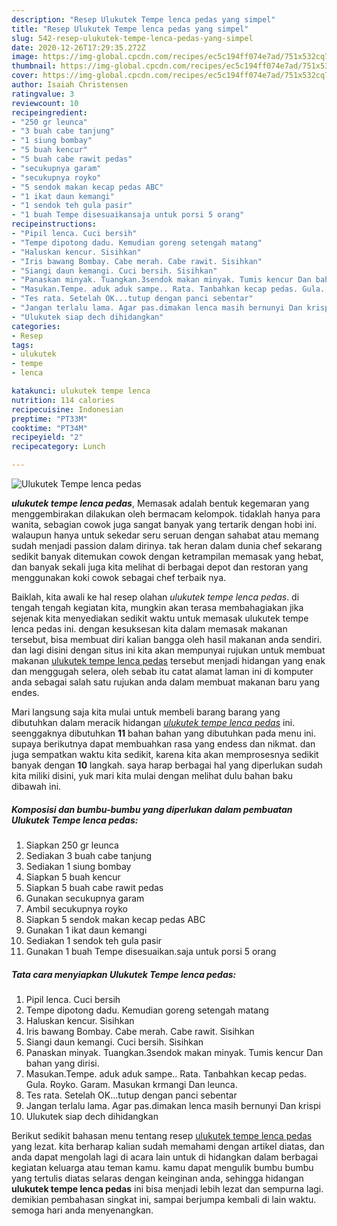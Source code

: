 ```yaml
---
description: "Resep Ulukutek Tempe lenca pedas yang simpel"
title: "Resep Ulukutek Tempe lenca pedas yang simpel"
slug: 542-resep-ulukutek-tempe-lenca-pedas-yang-simpel
date: 2020-12-26T17:29:35.272Z
image: https://img-global.cpcdn.com/recipes/ec5c194ff074e7ad/751x532cq70/ulukutek-tempe-lenca-pedas-foto-resep-utama.jpg
thumbnail: https://img-global.cpcdn.com/recipes/ec5c194ff074e7ad/751x532cq70/ulukutek-tempe-lenca-pedas-foto-resep-utama.jpg
cover: https://img-global.cpcdn.com/recipes/ec5c194ff074e7ad/751x532cq70/ulukutek-tempe-lenca-pedas-foto-resep-utama.jpg
author: Isaiah Christensen
ratingvalue: 3
reviewcount: 10
recipeingredient:
- "250 gr leunca"
- "3 buah cabe tanjung"
- "1 siung bombay"
- "5 buah kencur"
- "5 buah cabe rawit pedas"
- "secukupnya garam"
- "secukupnya royko"
- "5 sendok makan kecap pedas ABC"
- "1 ikat daun kemangi"
- "1 sendok teh gula pasir"
- "1 buah Tempe disesuaikansaja untuk porsi 5 orang"
recipeinstructions:
- "Pipil lenca. Cuci bersih"
- "Tempe dipotong dadu. Kemudian goreng setengah matang"
- "Haluskan kencur. Sisihkan"
- "Iris bawang Bombay. Cabe merah. Cabe rawit. Sisihkan"
- "Siangi daun kemangi. Cuci bersih. Sisihkan"
- "Panaskan minyak. Tuangkan.3sendok makan minyak. Tumis kencur Dan bahan yang dirisi."
- "Masukan.Tempe. aduk aduk sampe.. Rata. Tanbahkan kecap pedas. Gula. Royko. Garam. Masukan krmangi Dan leunca."
- "Tes rata. Setelah OK...tutup dengan panci sebentar"
- "Jangan terlalu lama. Agar pas.dimakan lenca masih bernunyi Dan krispi"
- "Ulukutek siap dech dihidangkan"
categories:
- Resep
tags:
- ulukutek
- tempe
- lenca

katakunci: ulukutek tempe lenca 
nutrition: 114 calories
recipecuisine: Indonesian
preptime: "PT33M"
cooktime: "PT34M"
recipeyield: "2"
recipecategory: Lunch

---
```



![Ulukutek Tempe lenca pedas](https://img-global.cpcdn.com/recipes/ec5c194ff074e7ad/751x532cq70/ulukutek-tempe-lenca-pedas-foto-resep-utama.jpg)

<b><i>ulukutek tempe lenca pedas</i></b>, Memasak adalah bentuk kegemaran yang menggembirakan dilakukan oleh bermacam kelompok. tidaklah hanya para wanita, sebagian cowok juga sangat banyak yang tertarik dengan hobi ini. walaupun hanya untuk sekedar seru seruan dengan sahabat atau memang sudah menjadi passion dalam dirinya. tak heran dalam dunia chef sekarang sedikit banyak ditemukan cowok dengan ketrampilan memasak yang hebat, dan banyak sekali juga kita melihat di berbagai depot dan restoran yang menggunakan koki cowok sebagai chef terbaik nya.



Baiklah, kita awali ke hal resep olahan <i>ulukutek tempe lenca pedas</i>. di tengah tengah kegiatan kita, mungkin akan terasa membahagiakan jika sejenak kita menyediakan sedikit waktu untuk memasak ulukutek tempe lenca pedas ini. dengan kesuksesan kita dalam memasak makanan tersebut, bisa membuat diri kalian bangga oleh hasil makanan anda sendiri. dan lagi disini dengan situs ini kita akan mempunyai rujukan untuk membuat makanan <u>ulukutek tempe lenca pedas</u> tersebut menjadi hidangan yang enak dan menggugah selera, oleh sebab itu catat alamat laman ini di komputer anda sebagai salah satu rujukan anda dalam membuat makanan baru yang endes.


Mari langsung saja kita mulai untuk membeli barang barang yang dibutuhkan dalam meracik hidangan <u><i>ulukutek tempe lenca pedas</i></u> ini. seenggaknya dibutuhkan <b>11</b> bahan bahan yang dibutuhkan pada menu ini. supaya berikutnya dapat membuahkan rasa yang endess dan nikmat. dan juga sempatkan waktu kita sedikit, karena kita akan memprosesnya sedikit banyak dengan <b>10</b> langkah. saya harap berbagai hal yang diperlukan sudah kita miliki disini, yuk mari kita mulai dengan melihat dulu bahan baku dibawah ini.

<!--inarticleads1-->

##### Komposisi dan bumbu-bumbu yang diperlukan dalam pembuatan Ulukutek Tempe lenca pedas:

1. Siapkan 250 gr leunca
1. Sediakan 3 buah cabe tanjung
1. Sediakan 1 siung bombay
1. Siapkan 5 buah kencur
1. Siapkan 5 buah cabe rawit pedas
1. Gunakan secukupnya garam
1. Ambil secukupnya royko
1. Siapkan 5 sendok makan kecap pedas ABC
1. Gunakan 1 ikat daun kemangi
1. Sediakan 1 sendok teh gula pasir
1. Gunakan 1 buah Tempe disesuaikan.saja untuk porsi 5 orang




<!--inarticleads2-->

##### Tata cara menyiapkan Ulukutek Tempe lenca pedas:

1. Pipil lenca. Cuci bersih
1. Tempe dipotong dadu. Kemudian goreng setengah matang
1. Haluskan kencur. Sisihkan
1. Iris bawang Bombay. Cabe merah. Cabe rawit. Sisihkan
1. Siangi daun kemangi. Cuci bersih. Sisihkan
1. Panaskan minyak. Tuangkan.3sendok makan minyak. Tumis kencur Dan bahan yang dirisi.
1. Masukan.Tempe. aduk aduk sampe.. Rata. Tanbahkan kecap pedas. Gula. Royko. Garam. Masukan krmangi Dan leunca.
1. Tes rata. Setelah OK...tutup dengan panci sebentar
1. Jangan terlalu lama. Agar pas.dimakan lenca masih bernunyi Dan krispi
1. Ulukutek siap dech dihidangkan




Berikut sedikit bahasan menu tentang resep <u>ulukutek tempe lenca pedas</u> yang lezat. kita berharap kalian sudah memahami dengan artikel diatas, dan anda dapat mengolah lagi di acara lain untuk di hidangkan dalam berbagai kegiatan keluarga atau teman kamu. kamu dapat mengulik bumbu bumbu yang tertulis diatas selaras dengan keinginan anda, sehingga hidangan <b>ulukutek tempe lenca pedas</b> ini bisa menjadi lebih lezat dan sempurna lagi. demikian pembahasan singkat ini, sampai berjumpa kembali di lain waktu. semoga hari anda menyenangkan.
